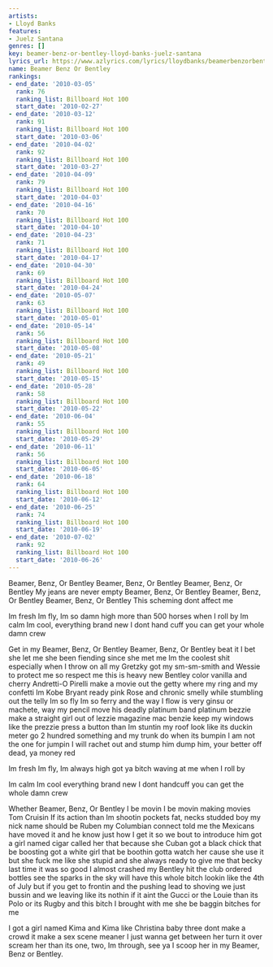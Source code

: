 ```yaml
---
artists:
- Lloyd Banks
features:
- Juelz Santana
genres: []
key: beamer-benz-or-bentley-lloyd-banks-juelz-santana
lyrics_url: https://www.azlyrics.com/lyrics/lloydbanks/beamerbenzorbentley.html
name: Beamer Benz Or Bentley
rankings:
- end_date: '2010-03-05'
  rank: 76
  ranking_list: Billboard Hot 100
  start_date: '2010-02-27'
- end_date: '2010-03-12'
  rank: 91
  ranking_list: Billboard Hot 100
  start_date: '2010-03-06'
- end_date: '2010-04-02'
  rank: 92
  ranking_list: Billboard Hot 100
  start_date: '2010-03-27'
- end_date: '2010-04-09'
  rank: 79
  ranking_list: Billboard Hot 100
  start_date: '2010-04-03'
- end_date: '2010-04-16'
  rank: 70
  ranking_list: Billboard Hot 100
  start_date: '2010-04-10'
- end_date: '2010-04-23'
  rank: 71
  ranking_list: Billboard Hot 100
  start_date: '2010-04-17'
- end_date: '2010-04-30'
  rank: 69
  ranking_list: Billboard Hot 100
  start_date: '2010-04-24'
- end_date: '2010-05-07'
  rank: 63
  ranking_list: Billboard Hot 100
  start_date: '2010-05-01'
- end_date: '2010-05-14'
  rank: 56
  ranking_list: Billboard Hot 100
  start_date: '2010-05-08'
- end_date: '2010-05-21'
  rank: 49
  ranking_list: Billboard Hot 100
  start_date: '2010-05-15'
- end_date: '2010-05-28'
  rank: 58
  ranking_list: Billboard Hot 100
  start_date: '2010-05-22'
- end_date: '2010-06-04'
  rank: 55
  ranking_list: Billboard Hot 100
  start_date: '2010-05-29'
- end_date: '2010-06-11'
  rank: 56
  ranking_list: Billboard Hot 100
  start_date: '2010-06-05'
- end_date: '2010-06-18'
  rank: 64
  ranking_list: Billboard Hot 100
  start_date: '2010-06-12'
- end_date: '2010-06-25'
  rank: 74
  ranking_list: Billboard Hot 100
  start_date: '2010-06-19'
- end_date: '2010-07-02'
  rank: 92
  ranking_list: Billboard Hot 100
  start_date: '2010-06-26'
---
```



Beamer, Benz, Or Bentley
Beamer, Benz, Or Bentley
Beamer, Benz, Or Bentley
My jeans are never empty
Beamer, Benz, Or Bentley
Beamer, Benz, Or Bentley
Beamer, Benz, Or Bentley
This scheming dont affect me


Im fresh Im fly, Im so damn high
more than 500 horses when I roll by
Im calm Im cool, everything brand new
I dont hand cuff you can get your whole damn crew

Get in my Beamer, Benz, Or Bentley
Beamer, Benz, Or Bentley
beat it I bet she let me
she been fiending since she met me
Im the coolest shit especially when I throw on all my Gretzky
got my sm-sm-smith and Wessie to protect me so respect me
this is heavy new Bentley
color vanilla and cherry Andretti-O Pirelli make a movie out the getty
where my ring and my confetti Im Kobe Bryant ready
pink Rose and chronic smelly while stumbling out the telly
Im so fly Im so ferry and the way I flow is very
ginsu or machete, way my pencil move his deadly
platinum band platinum bezzie
make a straight girl out of lezzie
magazine mac benzie keep my windows like the prezzie
press a button than Im stuntin
my roof look like its duckin
meter go 2 hundred something
and my trunk do when its bumpin
I am not the one for jumpin I will rachet out and stump him
dump him, your better off dead, ya money red


Im fresh Im fly, Im always high
got ya bitch waving at me when I roll by

Im calm Im cool everything brand new
I dont handcuff you can get the whole damn crew




Whether Beamer, Benz, Or Bentley
I be movin I be movin
making movies Tom Cruisin
If its action than Im shootin
pockets fat, necks studded
boy my nick name should be Ruben
my Columbian connect told me the Mexicans have moved it
and he know just how I get it so we bout to introduce him
got a girl named cigar called her that because she Cuban
got a black chick that be boosting
got a white girl that be boothin
gotta watch her cause she use it
but she fuck me like she stupid
and she always ready to give me that becky
last time it was so good I almost crashed my Bentley
hit the club ordered bottles see the sparks in the sky
will have this whole bitch lookin like the 4th of July
but if you get to frontin and the pushing lead to shoving
we just bussin and we leaving like its nothin
if it aint the Gucci or the Louie than its Polo or its Rugby
and this bitch I brought with me she be baggin bitches for me






I got a girl named Kima
and Kima like Christina
baby three dont make a crowd it make a sex scene meaner
I just wanna get between her
turn it over scream her
than its one, two, Im through, see ya
I scoop her in my Beamer, Benz or Bentley.





